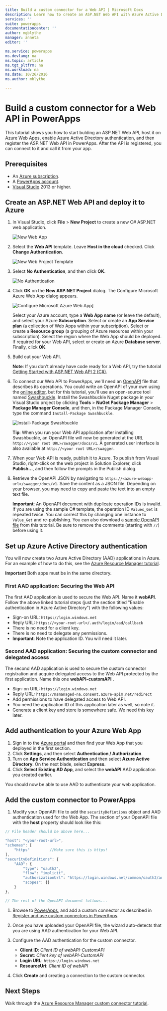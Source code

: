```yaml
---
title: Build a custom connector for a Web API | Microsoft Docs
description: Learn how to create an ASP.NET Web API with Azure Active Directory authentication in PowerApps.
services: ''
suite: powerapps
documentationcenter: ''
author: mgblythe
manager: anneta
editor: ''

ms.service: powerapps
ms.devlang: na
ms.topic: article
ms.tgt_pltfrm: na
ms.workload: na
ms.date: 10/26/2016
ms.author: mblythe

---
```

# Build a custom connector for a Web API in PowerApps
This tutorial shows you how to start bulding an ASP.NET Web API, host it on Azure Web Apps, enable Azure Active Directory authentication, and then register the ASP.NET Web API in PowerApps. After the API is registered, you can connect to it and call it from your app.

## Prerequisites
* An [Azure subscription](https://azure.microsoft.com/en-us/free/).
* A [PowerApps account](https://powerapps.microsoft.com).
* [Visual Studio](https://www.visualstudio.com/vs/) 2013 or higher.

## Create an ASP.NET Web API and deploy it to Azure
1. In Visual Studio, click **File** > **New Project** to create a new C# ASP.NET web application.
   
    ![New Web App](./media/customapi-web-api-tutorial/newwebapp.png)
2. Select the **Web API** template.  Leave **Host in the cloud** checked.  Click **Change Authentication**.
   
    ![New Web Project Template](./media/customapi-web-api-tutorial/new-web-api.png)
3. Select **No Authentication**, and then click **OK**.
   
    ![No Authentication](./media/customapi-web-api-tutorial/noauth.png)
4. Click **OK** on the **New ASP.NET Project** dialog.  The Configure Microsoft Azure Web App dialog appears.
   
    ![Configure Microsoft Azure Web App](./media/customapi-web-api-tutorial/azure-publishing.png)]
   
    Select your Azure account, type a **Web App name** (or leave the default), and select your Azure **Subscription**.  Select or create an **App Service plan** (a collection of Web Apps within your subscription).  Select or create a **Resource group** (a grouping of Azure resources within your subscription).  Select the region where the Web App should be deployed.  If required for your Web API, select or create an Azure **Database server**.  Finally, click **OK**.
5. Build out your Web API.
   
    **Note**: If you don't already have code ready for a Web API, try the tutorial [Getting Started with ASP.NET Web API 2 (C#)](http://www.asp.net/web-api/overview/getting-started-with-aspnet-web-api/tutorial-your-first-web-api).
6. To connect our Web API to PowerApps, we'll need an [OpenAPI](http://swagger.io/) file that describes its operations.  You could write an OpenAPI of your own using the [online editor](http://editor.swagger.io/), but for this tutorial, you'll use an open-source tool named [Swashbuckle](https://github.com/domaindrivendev/Swashbuckle/blob/master/README.md).  Install the Swashbuckle Nuget package in your Visual Studio project by clicking **Tools** > **NuGet Package Manager** > **Package Manager Console**, and then, in the Package Manager Console, type the command `Install-Package Swashbuckle`.
   
    ![Install-Package Swashbuckle](./media/customapi-web-api-tutorial/swashbuckle-console.png)
   
    **Tip**: When you run your Web API application after installing Swashbuckle, an OpenAPI file will now be generated at the URL `http://<your root URL>/swagger/docs/v1`.  A generated user interface is also available at `http://<your root URL>/swagger`.
7. When your Web API is ready, publish it to Azure. To publish from Visual Studio, right-click on the web project in Solution Explorer, click **Publish...**, and then follow the prompts in the Publish dialog.
8. Retrieve the OpenAPI JSON by navigating to `https://<azure-webapp-url>/swagger/docs/v1`.  Save the content as a JSON file.  Depending on your browser, you may need to copy and paste the text into an empty text file.   
   
    **Important**: An OpenAPI document with duplicate operation IDs is invalid. If you are using the sample C# template, the operation ID `Values_Get` is repeated twice. You can correct this by changing one instance to `Value_Get` and re-publishing. You can also download a [sample OpenAPI file](http://pwrappssamples.blob.core.windows.net/samples/webAPI.json) from this tutorial. Be sure to remove the comments (starting with `//`) before using it.

## Set up Azure Active Directory authentication
You will now create two Azure Active Directory (AAD) applications in Azure.  For an example of how to do this, see the [Azure Resource Manager tutorial](customapi-azure-resource-manager-tutorial.md#enable-authentication-in-azure-active-directory).

**Important** Both apps must be in the same directory.

### First AAD application: Securing the Web API
The first AAD application is used to secure the Web API. Name it **webAPI**.  Follow the above linked tutorial steps (just the section titled "Enable authentication in Azure Active Directory") with the following values:

* Sign-on URL: `https://login.windows.net`
* Reply URL: `https://<your-root-url>/.auth/login/aad/callback`
* There is no need for a client key.
* There is no need to delegate any permissions.
* **Important**: Note the application ID.  You will need it later.

### Second AAD application: Securing the custom connector and delegated access
The second AAD application is used to secure the custom connector registration and acquire delegated access to the Web API protected by the first application. Name this one **webAPI-customAPI** .

* Sign-on URL: `https://login.windows.net`
* Reply URL: `https://msmanaged-na.consent.azure-apim.net/redirect`
* Add permissions to have delegated access to Web API.
* You need the application ID of this application later as well, so note it.
* Generate a client key and store is somewhere safe. We need this key later.

## Add authentication to your Azure Web App
1. Sign in to the [Azure portal](https://portal.azure.com) and then find your Web App that you deployed in the first section.
2. Click **Settings**, and then select **Authentication / Authorization**.
3. Turn on **App Service Authentication** and then select **Azure Active Directory**.  On the next blade, select **Express**.  
4. Click **Select Existing AD App**, and select the **webAPI** AAD application you created earlier.

You should now be able to use AAD to authenticate your web application.

## Add the custom connector to PowerApps
1. Modify your OpenAPI file to add the `securityDefintions` object and AAD authentication used for the Web App. The section of your OpenAPI file with the **host** property should look like this:

```javascript
// File header should be above here...

"host": "<your-root-url>",
"schemes": [
    "https"         //Make sure this is https!
],
"securityDefinitions": {
    "AAD": {
        "type": "oauth2",
        "flow": "implicit",
        "authorizationUrl": "https://login.windows.net/common/oauth2/authorize",
        "scopes": {}
    }
},

// The rest of the OpenAPI document follows...
```

1. Browse to [PowerApps](https://web.powerapps.com), and add a custom connector as described in [Register and use custom connectors in PowerApps](register-custom-api.md).
2. Once you have uploaded your OpenAPI file, the wizard auto-detects that you are using AAD authentication for your Web API.
3. Configure the AAD authentication for the custom connector.  
   
   * **Client ID**: *Client ID of webAPI-CustomAPI*
   * **Secret**: *Client key of webAPI-CustomAPI*
   * **Login URL**: `https://login.windows.net`
   * **ResourceUri**: *Client ID of webAPI*
4. Click **Create** and creating a connection to the custom connector.

## Next Steps
Walk through the [Azure Resource Manager custom connector tutorial](customapi-azure-resource-manager-tutorial.md).

